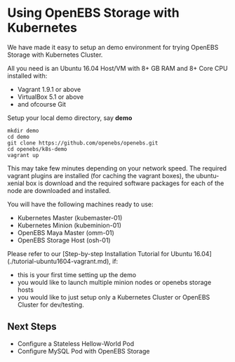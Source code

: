 # Using OpenEBS Storage with Kubernetes

We have made it easy to setup an demo environment for trying OpenEBS Storage with Kubernetes Cluster. 

All you need is an Ubuntu 16.04 Host/VM with 8+ GB RAM and 8+ Core CPU installed with:
- Vagrant 1.9.1 or above
- VirtualBox 5.1 or above
- and ofcourse Git

Setup your local demo directory, say **demo**

```
mkdir demo
cd demo
git clone https://github.com/openebs/openebs.git
cd openebs/k8s-demo
vagrant up
```

This may take few minutes depending on your network speed. The required vagrant plugins are installed (for caching the vagrant boxes), the ubuntu-xenial box is download and the required software packages for each of the node are downloaded and installed.

You will have the following machines ready to use:
- Kubernetes Master (kubemaster-01)
- Kubernetes Minion (kubeminion-01)
- OpenEBS Maya Master (omm-01)
- OpenEBS Storage Host (osh-01)

Please refer to our [Step-by-step Installation Tutorial for Ubuntu 16.04] (./tutorial-ubuntu1604-vagrant.md), if:
- this is your first time setting up the demo
- you would like to launch multiple minion nodes or openebs storage hosts
- you would like to just setup only a Kubernetes Cluster or OpenEBS Cluster for dev/testing.

## Next Steps
- Configure a Stateless Hellow-World Pod
- Configure MySQL Pod with OpenEBS Storage
